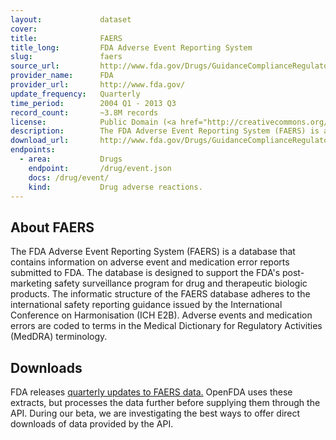 ```yaml
---
layout:             dataset
cover:              
title:              FAERS
title_long:         FDA Adverse Event Reporting System
slug:               faers
source_url:         http://www.fda.gov/Drugs/GuidanceComplianceRegulatoryInformation/Surveillance/AdverseDrugEffects/default.htm
provider_name:      FDA
provider_url:       http://www.fda.gov/
update_frequency:   Quarterly
time_period:        2004 Q1 - 2013 Q3
record_count:       ~3.8M records
license:            Public Domain (<a href="http://creativecommons.org/publicdomain/zero/1.0/">CC0</a>)
description:        The FDA Adverse Event Reporting System (FAERS) is a database that contains information on adverse event and medication error reports submitted to FDA.
download_url:       http://www.fda.gov/Drugs/GuidanceComplianceRegulatoryInformation/Surveillance/AdverseDrugEffects/ucm082193.htm
endpoints:
  - area:           Drugs
    endpoint:       /drug/event.json
    docs: /drug/event/
    kind:           Drug adverse reactions.
---
```


## About FAERS
The FDA Adverse Event Reporting System (FAERS) is a database that contains information on adverse event and medication error reports submitted to FDA. The database is designed to support the FDA's post-marketing safety surveillance program for drug and therapeutic biologic products. The informatic structure of the FAERS database adheres to the international safety reporting guidance issued by the International Conference on Harmonisation (ICH E2B). Adverse events and medication errors are coded to terms in the Medical Dictionary for Regulatory Activities (MedDRA) terminology.

## Downloads

FDA releases [quarterly updates to FAERS data.](http://www.fda.gov/Drugs/GuidanceComplianceRegulatoryInformation/Surveillance/AdverseDrugEffects/ucm082193.htm) OpenFDA uses these extracts, but processes the data further before supplying them through the API. During our beta, we are investigating the best ways to offer direct downloads of data provided by the API. 

